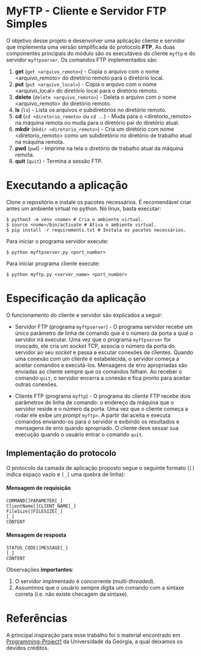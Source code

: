 # MyFTP - Cliente e Servidor FTP Simples

O objetivo desse projeto é desenvolver uma aplicação cliente e servidor que implementa uma versão simplificada do protocolo __FTP__. As duas componentes principais do módulo são os executáveis do cliente `myftp` e do servidor `myftpserver`. Os comandos FTP implementados são:

1. __get__ (`get <arquivo_remoto>`) - Copia o arquivo com o nome <arquivo_remoto> do diretório remoto para o diretório local.
2. __put__ (`put <arquivo_local>`) - Copia o arquivo com o nome <arquivo_local> do diretório local para o diretório remoto.
3. __delete__ (`delete <arquivo_remoto>`) - Deleta o arquivo com o nome <arquivo_remoto> do diretório remoto.
4. __ls__ (`ls`) - Lista os arquivos e subdiretórios no diretório remoto.
5. __cd__ (`cd <diretorio_remoto>` ou `cd ..`) - Muda para o <diretorio_remoto>
na máquina remota ou muda para o diretório pai do diretório atual.
6. __mkdir__ (`mkdir <diretorio_remoto>`) - Cria um diretório com nome <diretorio_remoto> como um subdiretório no diretório de trabalho atual na máquina remota.
7. __pwd__ (`pwd`) - Imprime na tela o diretório de trabalho atual da máquina remota.
8. __quit__ (`quit`) - Termina a sessão FTP.

# Executando a aplicação

Clone o repositório e instale os pacotes necessários. É recomendável criar antes um ambiente virtual no python. No linux, basta executar:

```console
$ python3 -m venv <nome> # Cria o ambiente virtual.
$ source <nome>/bin/activate # Ativa o ambiente virtual.
$ pip install -r requirements.txt # Instala os pacotes necessários.
```

Para iniciar o programa servidor execute:

```console
$ python myftpserver.py <port_number>
```

Para iniciar programa cliente execute:

```console
$ python myftp.py <server_name> <port_number>
```

# Especificação da aplicação

O funcionamento do cliente e servidor são explicados a seguir:

* Servidor FTP (programa `myftpserver`) - O programa servidor recebe um único parâmetro de linha de comando que é o número da porta a qual o servidor irá executar. Uma vez que o programa `myftpserver` for invocado, ele cria um _socket_ TCP, associa o número da porta do servidor ao seu _socket_ e passa a escutar conexões de clientes. Quando uma conexão com um cliente é estabelecida, o servidor começa a aceitar comandos e executá-los. Mensagens de erro apropriadas são enviadas ao cliente sempre que os comandos falham. Ao receber o comando `quit`, o servidor encerra a conexão e fica pronto para aceitar outras conexões.

* Cliente FTP (programa `myftp`) - O programa do cliente FTP recebe dois parâmetros de linha de comando: o endereço da máquina que o servidor reside e o número da porta. Uma vez que o cliente começa a rodar ele exibe um _prompt_ `myftp>`. A partir daí aceita e executa comandos enviando-os para o servidor e exibindo os resultados e mensagens de erro quando apropriado. O cliente deve sessar sua execução quando o usuário entrar o comando `quit`.

## Implementação do protocolo

O protocolo da camada de aplicação proposto segue o seguinte formato (`[]` indica espaço vazio e `[_]` uma quebra de linha):

#### Mensagem de requisição

```
COMMAND[]PARAMETER[_]
ClientName[]CLIENT_NAME[_]
FileSize[]FILESIZE[_]
[_]
CONTENT
```
#### Mensagem de resposta

```
STATUS_CODE[]MESSAGE[_]
[_]
CONTENT
```

Observações **importantes**:

1. O servidor implmentado é concorrente (_multi-threaded_).
2. Assumimos que o usuário sempre digita um comando com a sintaxe correta (i.e. não existe checagem da sintaxe).

# Referências

A principal inspiração para esse trabalho foi o material encontrado em [Programming-Project1](http://cobweb.cs.uga.edu/~laks/DCS-2021-Sp/pp1/Programming-Project1.pdf) da Universidade da Geórgia, a qual deixamos os devidos créditos.